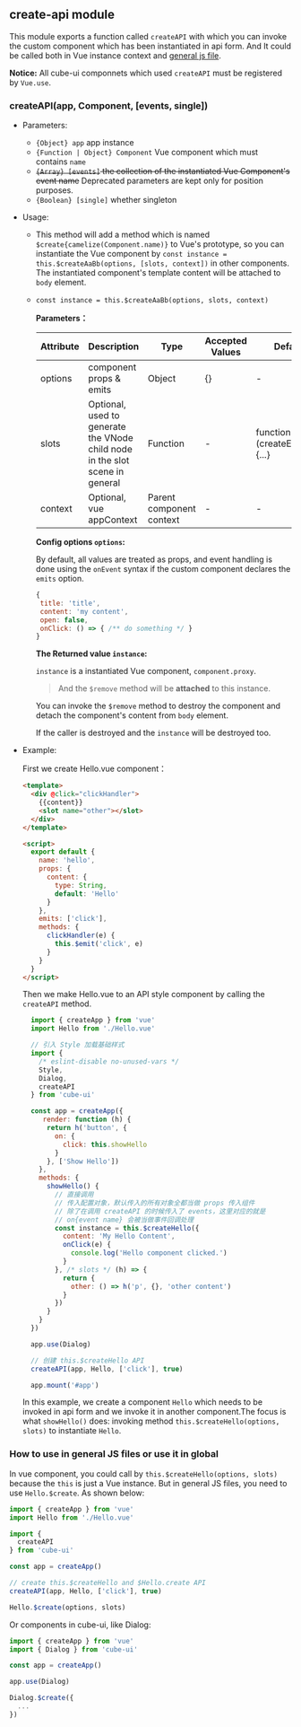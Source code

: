 ## create-api module

This module exports a function called `createAPI` with which you can invoke the custom component which has been instantiated in api form. And It could be called both in Vue instance context and [general js file](https://didi.github.io/cube-ui/#/en-US/docs/create-api#cube-HowtouseingeneralJSfilesoruseitinglobal-anchor).


__Notice:__ All cube-ui componnets which used `createAPI` must be registered by `Vue.use`.

### createAPI(app, Component, [events, single])

- Parameters:

  - `{Object} app` app instance
  - `{Function | Object} Component` Vue component which must contains `name`
  - ~~`{Array} [events]` the collection of the instantiated Vue Component's event name~~ Deprecated parameters are kept only for position purposes.
  - `{Boolean} [single]` whether singleton

- Usage:

  - This method will add a method which is named `$create{camelize(Component.name)}` to Vue's prototype, so you can instantiate the Vue component by `const instance = this.$createAaBb(options, [slots, context])` in other components. The instantiated component's template content will be attached to `body` element.

  - `const instance = this.$createAaBb(options, slots, context)`

    **Parameters：**

    | Attribute | Description | Type | Accepted Values | Default |
    | - | - | - | - | - |
    | options | component props & emits | Object | {} | - |
    | slots | Optional, used to generate the VNode child node in the slot scene in general | Function | - | function (createElement) {...} |
    | context | Optional, vue appContext | Parent component context | - | - |

    **Config options `options`:**

    By default, all values are treated as props, and event handling is done using the `onEvent` syntax if the custom component declares the `emits` option.

     ```js
    {
      title: 'title',
      content: 'my content',
      open: false,
      onClick: () => { /** do something */ }
    }
    ```

    **The Returned value `instance`:**

    `instance` is a instantiated Vue component, `component.proxy`.
    > And the `$remove` method will be **attached** to this instance.

    You can invoke the `$remove` method to destroy the component and detach the component's content from `body` element.

    If the caller is destroyed and the `instance` will be destroyed too.

- Example:

  First we create Hello.vue component：

  ```html
  <template>
    <div @click="clickHandler">
      {{content}}
      <slot name="other"></slot>
    </div>
  </template>

  <script>
    export default {
      name: 'hello',
      props: {
        content: {
          type: String,
          default: 'Hello'
        }
      },
      emits: ['click'],
      methods: {
        clickHandler(e) {
          this.$emit('click', e)
        }
      }
    }
  </script>
  ```

  Then we make Hello.vue to an API style component by calling the `createAPI` method.

  ```js
    import { createApp } from 'vue'
    import Hello from './Hello.vue'

    // 引入 Style 加载基础样式
    import {
      /* eslint-disable no-unused-vars */
      Style,
      Dialog,
      createAPI
    } from 'cube-ui'

    const app = createApp({
       render: function (h) {
        return h('button', {
          on: {
            click: this.showHello
          }
        }, ['Show Hello'])
      },
      methods: {
        showHello() {
          // 直接调用
          // 传入配置对象，默认传入的所有对象全都当做 props 传入组件
          // 除了在调用 createAPI 的时候传入了 events，这里对应的就是
          // on{event name} 会被当做事件回调处理
          const instance = this.$createHello({
            content: 'My Hello Content',
            onClick(e) {
              console.log('Hello component clicked.')
            }
          }, /* slots */ (h) => {
            return {
              other: () => h('p', {}, 'other content')
            }
          })
        }
      }
    })

    app.use(Dialog)

    // 创建 this.$createHello API
    createAPI(app, Hello, ['click'], true)

    app.mount('#app')
  ```

  In this example, we create a component `Hello` which needs to be invoked in api form and we invoke it in another component.The focus is what `showHello()` does: invoking method `this.$createHello(options, slots)` to instantiate `Hello`.

### How to use in general JS files or use it in global

In vue component, you could call by `this.$createHello(options, slots)` because the `this` is just a Vue instance. But in general JS files, you need to use `Hello.$create`. As shown below:

```js
import { createApp } from 'vue'
import Hello from './Hello.vue'

import {
  createAPI
} from 'cube-ui'

const app = createApp()

// create this.$createHello and $Hello.create API
createAPI(app, Hello, ['click'], true)

Hello.$create(options, slots)
```

Or components in cube-ui, like Dialog:

```js
import { createApp } from 'vue'
import { Dialog } from 'cube-ui'

const app = createApp()

app.use(Dialog)

Dialog.$create({
  ...
})
```
